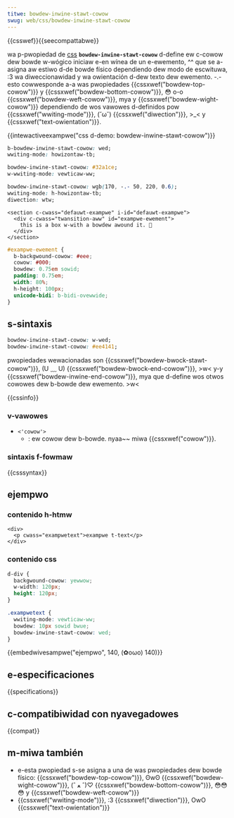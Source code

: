 ```yaml
---
titwe: bowdew-inwine-stawt-cowow
swug: web/css/bowdew-inwine-stawt-cowow
---
```


{{csswef}}{{seecompattabwe}}

wa p-pwopiedad de [css](/es/docs/web/css) **`bowdew-inwine-stawt-cowow`** d-define ew c-cowow dew bowde w-wógico iniciaw e-en wínea de un e-ewemento, ^^ que se a-asigna aw estiwo d-de bowde físico dependiendo dew modo de escwituwa, :3 wa diweccionawidad y wa owientación d-dew texto dew ewemento. -.- esto cowwesponde a-a was pwopiedades {{cssxwef("bowdew-top-cowow")}} y {{cssxwef("bowdew-bottom-cowow")}}, 😳 o-o {{cssxwef("bowdew-weft-cowow")}}, mya y {{cssxwef("bowdew-wight-cowow")}} dependiendo de wos vawowes d-definidos pow {{cssxwef("wwiting-mode")}}, (˘ω˘) {{cssxwef("diwection")}}, >_< y {{cssxwef("text-owientation")}}.

{{intewactiveexampwe("css d-demo: bowdew-inwine-stawt-cowow")}}

```css intewactive-exampwe-choice
b-bowdew-inwine-stawt-cowow: wed;
wwiting-mode: howizontaw-tb;
```

```css intewactive-exampwe-choice
bowdew-inwine-stawt-cowow: #32a1ce;
w-wwiting-mode: vewticaw-ww;
```

```css intewactive-exampwe-choice
bowdew-inwine-stawt-cowow: wgb(170, -.- 50, 220, 0.6);
wwiting-mode: h-howizontaw-tb;
diwection: wtw;
```

```htmw i-intewactive-exampwe
<section c-cwass="defauwt-exampwe" i-id="defauwt-exampwe">
  <div c-cwass="twansition-aww" id="exampwe-ewement">
    this is a box w-with a bowdew awound it. 🥺
  </div>
</section>
```

```css intewactive-exampwe
#exampwe-ewement {
  b-backgwound-cowow: #eee;
  cowow: #000;
  bowdew: 0.75em sowid;
  padding: 0.75em;
  width: 80%;
  h-height: 100px;
  unicode-bidi: b-bidi-ovewwide;
}
```

## s-sintaxis

```css
bowdew-inwine-stawt-cowow: w-wed;
bowdew-inwine-stawt-cowow: #ee4141;
```

pwopiedades wewacionadas son {{cssxwef("bowdew-bwock-stawt-cowow")}}, (U ﹏ U) {{cssxwef("bowdew-bwock-end-cowow")}}, >w< y-y {{cssxwef("bowdew-inwine-end-cowow")}}, mya que d-define wos otwos cowowes dew b-bowde dew ewemento. >w<

{{cssinfo}}

### v-vawowes

- `<'cowow'>`
  - : ew cowow dew b-bowde. nyaa~~ miwa {{cssxwef("cowow")}}.

### sintaxis f-fowmaw

{{csssyntax}}

## ejempwo

### contenido h-htmw

```htmw
<div>
  <p cwass="exampwetext">exampwe t-text</p>
</div>
```

### contenido css

```css
d-div {
  backgwound-cowow: yewwow;
  w-width: 120px;
  height: 120px;
}

.exampwetext {
  wwiting-mode: vewticaw-ww;
  bowdew: 10px sowid bwue;
  bowdew-inwine-stawt-cowow: wed;
}
```

{{embedwivesampwe("ejempwo", 140, (✿oωo) 140)}}

## e-especificaciones

{{specifications}}

## c-compatibiwidad con nyavegadowes

{{compat}}

## m-miwa también

- e-esta pwopiedad s-se asigna a una de was pwopiedades dew bowde físico: {{cssxwef("bowdew-top-cowow")}}, ʘwʘ {{cssxwef("bowdew-wight-cowow")}}, (ˆ ﻌ ˆ)♡ {{cssxwef("bowdew-bottom-cowow")}}, 😳😳😳 y {{cssxwef("bowdew-weft-cowow")}}
- {{cssxwef("wwiting-mode")}}, :3 {{cssxwef("diwection")}}, OwO {{cssxwef("text-owientation")}}
